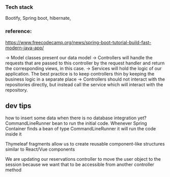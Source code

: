 ### Tech stack 
Bootify, Spring boot, hibernate, 


### reference: 
https://www.freecodecamp.org/news/spring-boot-tutorial-build-fast-modern-java-app/


-> Model classes present our data model 
-> Controllers will handle the requests that are passed to this controller by the request handler and return the corresponding views, in this case.
-> Services will hold the logic of our application. The best practice is to keep controllers thin by keeping the business logic in a separate place
-> Controllers should not interact with the repositories directly, but instead call the service which will interact with the repository.

## dev tips 
how to insert some data when there is no database integration yet?
CommandLineRunner bean to run the initial code. Whenever Spring Container finds a bean of type CommandLineRunner it will run the code inside it

Thymeleaf fragments allow us to create reusable component-like structures similar to React/Vue components 

We are updating our reservations controller to move the user object to the session because we want that to be accessible from another controller method 
